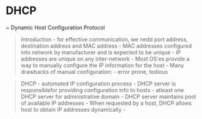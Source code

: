 # DHCP
  ~ Dynamic Host Configuration Protocol
  
  > Introduction
    - for effective communication, we nedd port address, destination address and MAC address
    - MAC addresses configured into network by manufacturer and is expected to be unique
    - IP addresses are unique on any inter-network
    - Most OS'es provide a way to manually configure the IP information for the host
    - Many drawbacks of manual configuration:
      - error prone, tedious

   > DHCP
     - automated IP configuration process
     - DHCP server is responsiblefor providing configuration info to hosts
     - atleast one DHCP server for administrative domain
     - DHCP server maintains pool of available IP addresses
     - When requested by a host, DHCP allows host to obtain IP addresses dynamically
     - 
